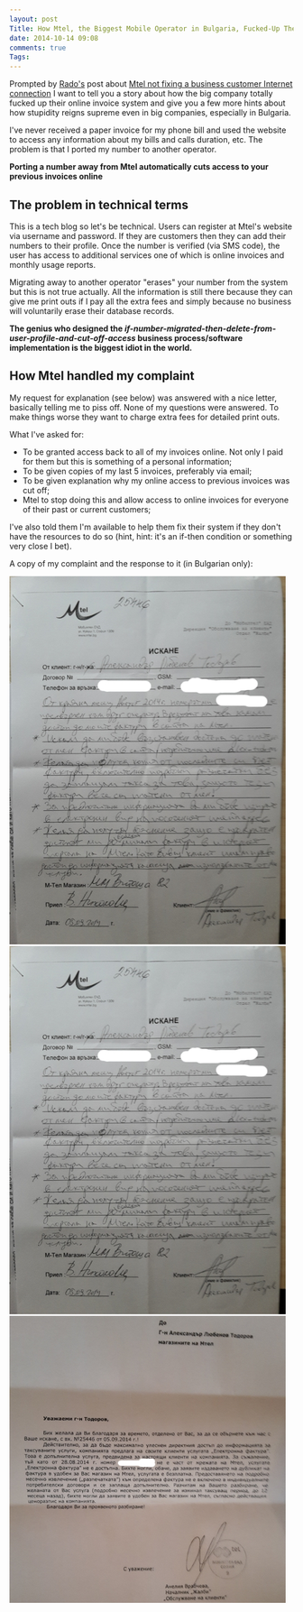 ```yaml
---
layout: post
Title: How Mtel, the Biggest Mobile Operator in Bulgaria, Fucked-Up Their Online Invoice System
date: 2014-10-14 09:08
comments: true
Tags:
---
```


Prompted by [Rado's](http://radorado.me/) post about
[Mtel not fixing a business customer Internet connection](https://www.facebook.com/radorado.radoslav.georgiev/posts/10204276374941470)
I want to tell you a story about how the big company totally fucked up their
online invoice system and give you a few more hints about how stupidity
reigns supreme even in big companies, especially in Bulgaria.

I've never received a paper invoice for my phone bill and used the website to access any information
about my bills and calls duration, etc. The problem is that I ported my number to another operator.

**Porting a number away from Mtel automatically cuts access to your previous invoices online**

The problem in technical terms
------------------------------

This is a tech blog so let's be technical. Users can register at Mtel's website via
username and password. If they are customers then they can add their numbers to their
profile. Once the number is verified (via SMS code), the user has access to additional services
one of which is online invoices and monthly usage reports.

Migrating away to another operator "erases" your number from the system but
this is not true actually. All the information is still there because they can give me
print outs if I pay all the extra fees and simply because no business will voluntarily
erase their database records.

**The genius who designed the *if-number-migrated-then-delete-from-user-profile-and-cut-off-access*
business process/software implementation is the biggest idiot in the world.**


How Mtel handled my complaint
-----------------------------

My request for
explanation (see below) was answered with a nice letter, basically telling me to piss off. None of my
questions were answered. To make things worse they want to charge extra fees for detailed print outs. 

What I've asked for:

* To be granted access back to all of my invoices online. Not only I paid for them but this
is something of a personal information;
* To be given copies of my last 5 invoices, preferably via email;
* To be given explanation why my online access to previous invoices was cut off;
* Mtel to stop doing this and allow access to online invoices for everyone of their past
or current customers;

I've also told them I'm available to help them fix their system if they don't have
the resources to do so (hint, hint: it's an if-then condition or something very close I bet).

A copy of my complaint and the response to it (in Bulgarian only):

!["Complaint"](/images/mtel/complaint_01.jpg "Complaint")
!["Complaint"](/images/mtel/complaint_01.jpg "Complaint")
!["Response"](/images/mtel/response.jpg "Response")



